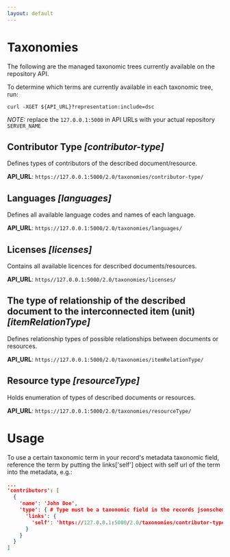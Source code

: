 ```yaml
---
layout: default
---
```


# Taxonomies

The following are the managed taxonomic trees currently available on the repository API.

To determine which terms are currently available in each taxonomic tree, run:

```shell
curl -XGET ${API_URL}?representation:include=dsc
```

_NOTE:_ replace the `127.0.0.1:5000` in API URLs with your actual repository `SERVER_NAME`

## Contributor Type _[contributor-type]_

Defines types of contributors of the described document/resource.

**API_URL**: `https://127.0.0.1:5000/2.0/taxonomies/contributor-type/`

## Languages _[languages]_ ##

Defines all available language codes and names of each language.

**API_URL**: `https://127.0.0.1:5000/2.0/taxonomies/languages/`

## Licenses _[licenses]_

Contains all available licences for described documents/resources.

**API_URL**: `https//127.0.0.1:5000/2.0/taxonomies/licenses/`

## The type of relationship of the described document to the interconnected item (unit) _[itemRelationType]_

Defines relationship types of possible relationships between documents or resources.

**API_URL**: `https://127.0.0.1:5000/2.0/taxonomies/itemRelationType/`

## Resource type _[resourceType]_

Holds enumeration of types of described documents or resources.

**API_URL**: `https://127.0.0.1:5000/2.0/taxonomies/resourceType/`

# Usage

To use a certain taxonomic term in your record's metadata taxonomic field, reference the term by putting the
links['self'] object with self url of the term into the metadata, e.g.:

```json
...
'contributors': [
  {
    'name': 'John Doe',
    'type': { # Type must be a taxonomic field in the records jsonschema
      'links': {
        'self': 'https://127.0.0.1:5000/2.0/taxonomies/contributor-type/data-curator'
      }
    }
  }
]
```
